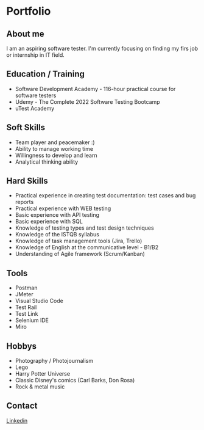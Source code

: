 
# Portfolio

## About me
I am an aspiring software tester. I'm currently focusing on finding my firs job or internship in IT field.

## Education / Training 
- Software Development Academy - 116-hour practical course for software testers
- Udemy - The Complete 2022 Software Testing Bootcamp 
- uTest Academy

## Soft Skills
- Team player and peacemaker :)
- Ability to manage working time
- Willingness to develop and learn
- Analytical thinking ability

## Hard Skills
- Practical experience in creating test documentation: test cases and bug reports
- Practical experience with WEB testing 
- Basic experience with API testing 
- Basic experience with SQL 
- Knowledge of testing types and test design techniques
- Knowledge of the ISTQB syllabus
- Knowledge of task management tools (Jira, Trello)
- Knowledge of English at the communicative level - B1/B2
- Understanding of Agile framework (Scrum/Kanban)

## Tools
- Postman
- JMeter
- Visual Studio Code
- Test Rail
- Test Link
- Selenium IDE
- Miro

## Hobbys
- Photography / Photojournalism
- Lego
- Harry Potter Universe
- Classic Disney's comics (Carl Barks, Don Rosa)
- Rock & metal music

## Contact 
[Linkedin](https://www.linkedin.com/in/ana-lisiecka/)
